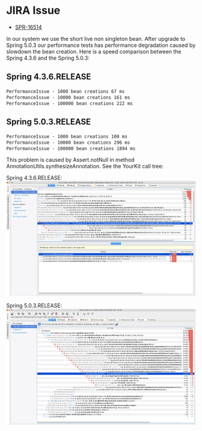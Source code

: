 # JIRA Issue

- [SPR-16514](https://jira.spring.io/browse/SPR-16514)


In our system we use the short live non singleton bean. After upgrade to Spring 5.0.3 our performance tests has performance degradation caused by slowdown the bean creation. Here is a speed comparison between the Spring 4.3.6 and the Spring 5.0.3:

## Spring 4.3.6.RELEASE
```
PerformanceIssue - 1000 bean creations 67 ms
PerformanceIssue - 10000 bean creations 161 ms
PerformanceIssue - 100000 bean creations 222 ms
```

## Spring 5.0.3.RELEASE
```
PerformanceIssue - 1000 bean creations 100 ms
PerformanceIssue - 10000 bean creations 296 ms
PerformanceIssue - 100000 bean creations 1894 ms
```

This problem is caused by Assert.notNull in method AnnotationUtils.synthesizeAnnotation. See the YourKit call tree:

Spring 4.3.6.RELEASE: ![YourKit-Spring4](https://raw.githubusercontent.com/bednar/spring-5-performance-issue/master/src/main/resources/YourKit-Spring4.png "YourKit-Spring4")

Spring 5.0.3.RELEASE: ![YourKit-Spring5](https://raw.githubusercontent.com/bednar/spring-5-performance-issue/master/src/main/resources/YourKit-Spring5.png "YourKit-Spring5")
